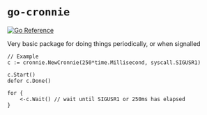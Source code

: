 # `go-cronnie`

[![Go Reference](https://pkg.go.dev/badge/github.com/tlwr/go-cronnie.svg)](https://pkg.go.dev/github.com/tlwr/go-cronnie)

Very basic package for doing things periodically, or when signalled

```
// Example
c := cronnie.NewCronnie(250*time.Millisecond, syscall.SIGUSR1)

c.Start()
defer c.Done()

for {
	<-c.Wait() // wait until SIGUSR1 or 250ms has elapsed
}
```
